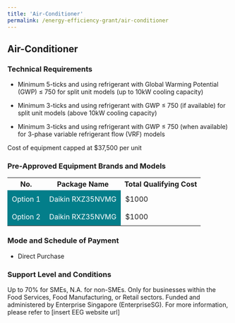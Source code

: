 ```yaml
---
title: 'Air-Conditioner'
permalink: /energy-efficiency-grant/air-conditioner
---
```


## Air-Conditioner

### Technical Requirements

- Minimum 5-ticks and using refrigerant with Global Warming Potential (GWP) ≤ 750 for split unit models (up to 10kW cooling capacity)

- Minimum 3-ticks and using refrigerant with GWP ≤ 750 (if available) for split unit models (above 10kW cooling capacity)

- Minimum 3-ticks and using refrigerant with GWP ≤ 750 (when available) for 3-phase variable refrigerant flow (VRF) models

Cost of equipment capped at $37,500 per unit 

### Pre-Approved Equipment Brands and Models

<table>
<tr>
<th><b>No.</b></th>
<th><b>Package Name</b></th>
<th><b>Total Qualifying Cost</b></th>
</tr>
<tr>
<td style='padding: 10px; background-color: #037E8A; color: #FFFFFF;'>Option 1</td>
<td style='padding: 10px; background-color: #037E8A; color: #FFFFFF;'>Daikin RXZ35NVMG</td>
<td style='padding: 10px;'>$1000</td>
</tr>
<tr>
<td style='padding: 10px; background-color: #037E8A; color: #FFFFFF;'>Option 2</td>
<td style='padding: 10px; background-color: #037E8A; color: #FFFFFF;'>Daikin RXZ35NVMG</td>
<td style='padding: 10px;'>$1000</td>
</tr>
</table>

### Mode and Schedule of Payment 

 - Direct Purchase

### Support Level and Conditions

Up to 70% for SMEs, N.A. for non-SMEs.
Only for businesses within the Food Services, Food Manufacturing, or Retail sectors.
Funded and administered by Enterprise Singapore (EnterpriseSG). For more information, please refer to [insert EEG website url]

<script src="/jquery/resize-tables.js"></script>
